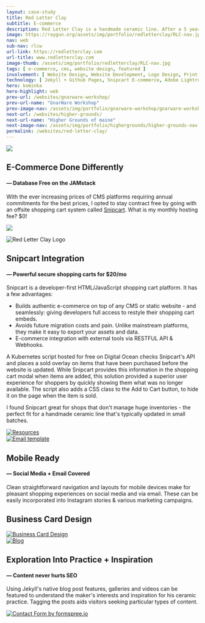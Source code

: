 ```yaml
---
layout: case-study
title: Red Letter Clay
subtitle: E-commerce
description: Red Letter Clay is a handmade ceramic line. After a 5 year studio practice and selling at various markets around Chicago, I designed & developed an online store to allow for national shipping and in-person pick ups as an option for sales.
image: https://raygun.org/assets/img/portfolio/redletterclay/RLC-nav.jpg
nav: web
sub-nav: rlcw
url-link: https://redletterclay.com
url-title: www.redletterclay.com
image-thumb: /assets/img/portfolio/redletterclay/RLC-nav.jpg
tags: [ e-commerce, cms, website design, featured ]
involvement: [ Website Design, Website Development, Logo Design, Print Design, Email Marketing, Photography, E-commerce ]
technology: [ Jekyll + Github Pages, Snipcart E-commerce, Adobe Lightroom, Adobe Illustrator, Figma ]
hero: kominka
hero-highlight: web
prev-url: /websites/gnarware-workshop/
prev-url-name: "GnarWare Workshop"
prev-image-nav: /assets/img/portfolio/gnarware-workshop/gnarware-workshop-nav.jpg
next-url: /websites/higher-grounds/
next-url-name: "Higher Grounds of maine"
next-image-nav: /assets/img/portfolio/highergrounds/higher-grounds-nav.png
permalink: /websites/red-letter-clay/
---
```

<div class="container-fluid rlcw bg-white">
<div class="container">
    <div class="row align-items-center gx-0 pt-5" id="trigger-1">
      <div class="col-lg-6 col-md-12 mt-5">  
        <a href="/assets/img/portfolio/redletterclay/RLC-landing.jpg" class="glightboxGallery"><img src="/assets/img/portfolio/redletterclay/RLC-landing.jpg" class="img-fluid cursor-zoom border border-5" data-aos="fade-up" data-aos-anchor-placement="top-bottom" data-aos-anchor="#trigger-1" data-aos-once="true"></a>
      </div>  
      <div class="col-lg-6 col-md-12 mt-5 ps-sm-5" data-aos="fade-up" data-aos-anchor-placement="top-bottom" data-aos-anchor="#trigger-1" data-aos-once="true">
        <h2 class="rlcw">E-Commerce Done Differently</h2>
        <h4 class="rlcw pb-4">&mdash; Database Free on the JAMstack</h4>
        <p>With the ever increasing prices of CMS platforms requiring annual commitments for the best prices, I opted to stay contract free by going with an offsite shopping cart system called <a href="https://snipcart.com/" target="_blank" class="alt">Snipcart</a>. What is my monthly hosting fee? <span class="fw-bold">$0!</span></p>
        <p class="mt-5"><a href="/assets/img/portfolio/redletterclay/RLC-landing-2.jpg" class="glightboxGallery"><img src="/assets/img/portfolio/redletterclay/RLC-landing-2.jpg" class="img-fluid cursor-zoom border border-5" data-aos="fade-up" data-aos-anchor-placement="top-bottom" data-aos-anchor="#trigger-1" data-aos-once="true"></a></p>
        <p class="text-center pt-5"><img src="/assets/img/portfolio/redletterclay/RLC-logo.jpg" alt="Red Letter Clay Logo" data-aos="fade-in" data-aos-once="true" class="img-fluid w-50"></p>
      </div>
    </div>
      <div class="row mt-5 align-items-baseline" id="trigger-4">
        <div class="col-lg-6 col-md-12 mt-5" data-aos="fade-up" data-aos-once="true" data-aos-anchor="#trigger-4">
          <h2 class="rlcw">Snipcart Integration</h2>
          <h4 class="rlcw pb-4">&mdash; Powerful secure shopping carts for $20/mo</h4>
          <p>Snipcart is a developer-first HTML/JavaScript shopping cart platform. It has a few advantages:</p>
          <ul>
            <li><i class="fas fa-location-crosshairs rlcw pe-3"></i>Builds authentic e-commerce on top of any CMS or static website - and seamlessly: giving developers full access to restyle their shopping cart embeds.</li>
            <li><i class="fas fa-location-crosshairs rlcw pe-3"></i>Avoids future migration costs and pain. Unlike mainstream platforms, they make it easy to export your assets and data.</li>
            <li><i class="fas fa-location-crosshairs rlcw pe-3"></i>E-commerce integration with external tools via RESTFUL API & Webhooks.</li>
          </ul>
        </div>
        <div class="col-lg-6 col-md-12 mt-5" data-aos="fade-up" data-aos-once="true" data-aos-anchor="#trigger-4">
            <p>A Kubernetes script hosted for free on Digital Ocean checks Snipcart's API and places a sold overlay on items that have been purchased before the website is updated. While Snipcart provides this information in the shopping cart modal when items are added, this solution provided a superior user experience for shoppers by quickly showing them what was no longer available. The script also adds a CSS class to the Add to Cart button, to hide it on the page when the item is sold.</p>
            <p>I found Snipcart great for shops that don't manage huge inventories - <span class="fw-bold">the perfect fit</span> for a handmade ceramic line that's typically updated in small batches.</p>
        </div>
    </div>
    <div class="row" id="trigger-4">
      <div class="col-lg-12 col-md-12 mt-5" data-aos="fade-in" data-aos-once="true">
        <a href="/assets/img/portfolio/redletterclay/RLC-store.jpg" class="glightboxGallery"><img src="/assets/img/portfolio/redletterclay/RLC-store.jpg" alt="Resources"  class="img-fluid cursor-zoom"></a>         
      </div>
    </div>
    <div class="row align-items-center" id="trigger-5">
      <div class="col-lg-6 col-md-12" data-aos="zoom-in-up" data-aos-once="true" data-aos-anchor="#trigger-5" data-aos-anchor-placement="center-bottom">
            <a href="/assets/img/portfolio/redletterclay/RLC-mobile.png" class="glightboxGallery"><img src="/assets/img/portfolio/redletterclay/RLC-mobile.png" alt="Email template" class="img-fluid cursor-zoom"></a> 
      </div>
      <div class="col-lg-6 col-md-12 mb-5" data-aos="fade-up" data-aos-once="true" data-aos-anchor="#trigger-5" data-aos-anchor-placement="center-bottom">
      <h2 class="rlcw">Mobile Ready</h2>
            <h4 class="rlcw pb-4">&mdash; Social Media + Email Covered</h4>
            <p>Clean straightforward navigation and layouts for mobile devices make for pleasant shopping experiences on social media and via email. These can be easily incorporated into Instagram stories & various marketing campaigns.</p>  
      </div>
    </div>
    <div class="row" id="trigger-7">
      <div class="col-lg-12 col-md-12 mb-5" data-aos="fade-up" data-aos-once="true" data-aos-anchor="#trigger-7" data-aos-anchor-placement="top -bottom">
        <h2 class="rlcw mb-4">Business Card Design</h2>
         <a href="/assets/img/portfolio/redletterclay/RLC-business-cards.jpg" class="glightboxGallery"><img src="/assets/img/portfolio/redletterclay/RLC-business-cards.jpg" alt="Business Card Design" class="img-fluid cursor-zoom border border-5"></a>
      </div>
    </div>
    <div class="row align-items-center py-5" id="trigger-2">
      <div class="col-lg-6 col-md-12" data-aos="fade-up" data-aos-anchor-placement="top-bottom" data-aos-anchor="#trigger-2" data-aos-once="true">
        <a href="/assets/img/portfolio/redletterclay/RLC-journal-listing.jpg" class="glightboxGallery"><img src="/assets/img/portfolio/redletterclay/RLC-journal-listing.jpg" alt="Blog" class="img-fluid cursor-zoom border border-5"></a>
      </div>
      <div class="col-lg-6 col-md-12 mt-5 ps-sm-5" data-aos="fade-up" data-aos-anchor-placement="center-bottom" data-aos-once="true" data-aos-anchor="#trigger-2">
      <h2 class="rlcw">Exploration Into Practice + Inspiration</h2>
        <h4 class="rlcw pb-4">&mdash; Content never hurts SEO</h4>
        <p>Using Jekyll's native blog post features, galleries and videos can be featured to understand the maker's interests and inspiration for his ceramic practice. Tagging the posts aids visitors seeking particular types of content.</p>
        <a href="/assets/img/portfolio/redletterclay/RLC-contact.jpg" class="glightboxGallery"><img src="/assets/img/portfolio/redletterclay/RLC-contact.jpg" alt="Contact Form by formspree.io" class="img-fluid cursor-zoom border border-5 my-5"></a> 
      </div>
    </div>
</div>